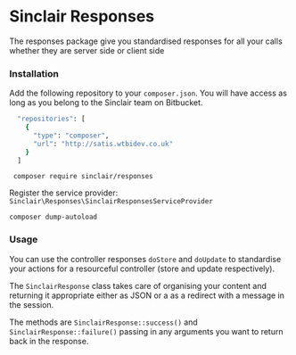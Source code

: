 # Sinclair Responses

The responses package give you standardised responses for all your calls whether they are server side or client side

### Installation

Add the following repository to your ``` composer.json ```. You will have access as long as you belong to the Sinclair team on Bitbucket.

``` sh
  "repositories": [
    {
      "type": "composer",
      "url": "http://satis.wtbidev.co.uk"
    }
  ]
```

``` composer require sinclair/responses```

Register the service provider:
``` Sinclair\Responses\SinclairResponsesServiceProvider ```

``` composer dump-autoload ```


### Usage
You can use the controller responses ``` doStore ``` and ``` doUpdate ``` to standardise your actions for a resourceful controller (store and update respectively).

The ``` SinclairResponse ``` class takes care of organising your content and returning it appropriate either as JSON or a as a redirect with a message in the session.
 
The methods are ``` SinclairResponse::success() ``` and ``` SinclairResponse::failure() ``` passing in any arguments you want to return back in the response.
